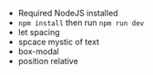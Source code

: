 - Required NodeJS installed
- `npm install` then run `npm run dev`
- let spacing
- spcace mystic of text
- box-modal
- position relative
